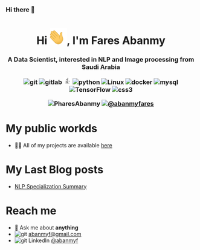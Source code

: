 ### Hi there 👋

<!--
**PharesAbanmy/PharesAbanmy** is a ✨ _special_ ✨ repository because its `README.md` (this file) appears on your GitHub profile.

Here are some ideas to get you started:

- 🔭 I’m currently working on ...
- 🌱 I’m currently learning ...
- 👯 I’m looking to collaborate on ...
- 🤔 I’m looking for help with ...
- 💬 Ask me about ...
- 📫 How to reach me: ...
- 😄 Pronouns: ...
- ⚡ Fun fact: ...
-->

<h1 align="center">Hi <img width="45" src="waving_hand.gif">, I'm Fares Abanmy </h1>
<h3 align="center">A Data Scientist, interested in NLP and Image processing from Saudi Arabia
<p align="center">
 <img src="https://img.icons8.com/color/48/000000/git.png" alt="git" width="20" height="20"/> 
 <img src="https://img.icons8.com/color/48/000000/gitlab.png" alt="gitlab" width="20" height="20"/>
 <img src="https://raw.githubusercontent.com/vorillaz/devicons/master/!SVG/java.svg" alt="JAVA" width="20" height="20"/> 
 <img src="https://img.icons8.com/color/48/000000/python.png" alt="python" width="20" height="20"/>
 <img src="https://img.icons8.com/color/48/000000/linux.png" alt="Linux"  width="20" height="20" />
 <img src="https://img.icons8.com/color/48/000000/docker.png" alt="docker"  width="20" height="20" /> 
 <img src="https://img.icons8.com/ios-filled/50/000000/mysql-logo.png" alt="mysql"  width="20" height="20" /> 
 <img src="https://www.vectorlogo.zone/logos/tensorflow/tensorflow-icon.svg" alt="TensorFlow"  width="20" height="20" /> 
 <img src="https://img.icons8.com/dusk/48/000000/css3.png" alt="css3"  width="20" height="20" />
</p>

<p align="center">

   <img src="https://komarev.com/ghpvc/?username=PharesAbanmy" alt="PharesAbanmy" />
   <a href="https://www.linkedin.com/in/fares-abanmy-b46a6317a/"><img src="https://img.shields.io/badge/--linkedin?label=LinkedIn&logo=LinkedIn&style=social" alt="@abanmyfares" /></a>
</p>

# My public workds
- 👨‍💻 All of my projects are available [here](https://github.com/PharesAbanmy?tab=repositories)

# My Last Blog posts
- [NLP Specialization Summary](https://github.com/PharesAbanmy/NLP-Specialization-Summary)

# Reach me
- 💬 Ask me about **anything**
-  <img src="https://img.icons8.com/color/48/000000/email.png" alt="git" width="20" height="20"/> [abanmyf@gmail.com](mailto:abanmyfares@gmail.com)
- <img src="https://img.icons8.com/color/48/000000/linkedin.png" alt="git" width="20" height="20"/> LinkedIn [@abanmyf](https://www.linkedin.com/in/fares-abanmy-b46a6317a/)

